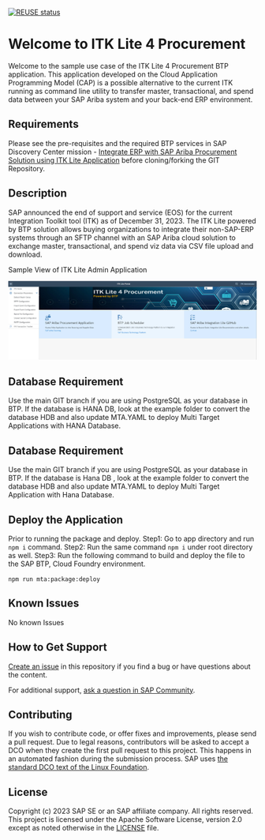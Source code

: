 [![REUSE status](https://api.reuse.software/badge/github.com/SAP-samples/btp-integration-toolkit-lite)](https://api.reuse.software/info/github.com/SAP-samples/btp-integration-toolkit-lite)

# Welcome to ITK Lite 4 Procurement
Welcome to the sample use case of the ITK Lite 4 Procurement BTP application. This application developed on the Cloud Application Programming Model (CAP) is a possible alternative to the current ITK running as command line utility to transfer master, transactional, and spend data between your SAP Ariba system and your back-end ERP environment.  

## Requirements
Please see the pre-requisites and the required BTP services in SAP Discovery Center mission - [Integrate ERP with SAP Ariba Procurement Solution using ITK Lite Application](https://discovery-center.cloud.sap/missiondetail/4260/4518/) before cloning/forking the GIT Repository.

## Description
SAP announced the end of support and service (EOS) for the current Integration Toolkit tool (ITK) as of December 31, 2023. The ITK Lite powered by BTP solution allows buying organizations to integrate their non-SAP-ERP systems through an SFTP channel with an SAP Ariba cloud solution to exchange master, transactional, and spend viz data via CSV file upload and download.

Sample View of ITK Lite Admin Application

![Reference Image](/ITKLite.jpg)

## Database Requirement
Use the main GIT branch if you are using PostgreSQL as your database in BTP. If the database is HANA DB, look at the example folder to convert the database HDB and also update MTA.YAML to deploy Multi Target Applications with HANA Database.

## Database Requirement
Use the main GIT branch if you are using PostgreSQL as your database in BTP. If the database is Hana DB , look at the example folder to convert the database HDB and also update MTA.YAML to deploy Multi Target Application with Hana Database.

## Deploy the Application
Prior to running the package and deploy. 
Step1: Go to app directory and run `npm i` command. 
Step2: Run the same command `npm i` under root directory as well.
Step3: Run the following command to build and deploy the file to the SAP BTP, Cloud Foundry environment. 

```
npm run mta:package:deploy
```

## Known Issues
No known Issues

## How to Get Support
[Create an issue](https://github.com/SAP-samples/btp-integration-toolkit-lite/issues) in this repository if you find a bug or have questions about the content.
 
For additional support, [ask a question in SAP Community](https://answers.sap.com/questions/ask.html).

## Contributing
If you wish to contribute code, or offer fixes and improvements, please send a pull request. Due to legal reasons, contributors will be asked to accept a DCO when they create the first pull request to this project. This happens in an automated fashion during the submission process. SAP uses [the standard DCO text of the Linux Foundation](https://developercertificate.org/).

## License
Copyright (c) 2023 SAP SE or an SAP affiliate company. All rights reserved. This project is licensed under the Apache Software License, version 2.0 except as noted otherwise in the [LICENSE](LICENSE) file.
